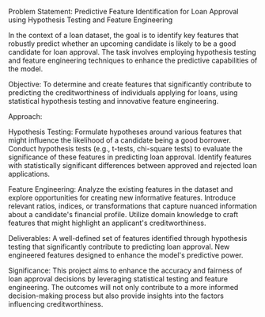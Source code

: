 Problem Statement: Predictive Feature Identification for Loan Approval using Hypothesis Testing and Feature Engineering

In the context of a loan dataset, the goal is to identify key features that robustly predict whether an upcoming candidate is likely to be a good candidate for loan approval. The task involves employing hypothesis testing and feature engineering techniques to enhance the predictive capabilities of the model.

Objective:
To determine and create features that significantly contribute to predicting the creditworthiness of individuals applying for loans, using statistical hypothesis testing and innovative feature engineering.

Approach:

Hypothesis Testing:
Formulate hypotheses around various features that might influence the likelihood of a candidate being a good borrower.
Conduct hypothesis tests (e.g., t-tests, chi-square tests) to evaluate the significance of these features in predicting loan approval.
Identify features with statistically significant differences between approved and rejected loan applications.

Feature Engineering:
Analyze the existing features in the dataset and explore opportunities for creating new informative features.
Introduce relevant ratios, indices, or transformations that capture nuanced information about a candidate's financial profile.
Utilize domain knowledge to craft features that might highlight an applicant's creditworthiness.

Deliverables:
A well-defined set of features identified through hypothesis testing that significantly contribute to predicting loan approval.
New engineered features designed to enhance the model's predictive power.

Significance:
This project aims to enhance the accuracy and fairness of loan approval decisions by leveraging statistical testing and feature engineering. The outcomes will not only contribute to a more informed decision-making process but also provide insights into the factors influencing creditworthiness.
